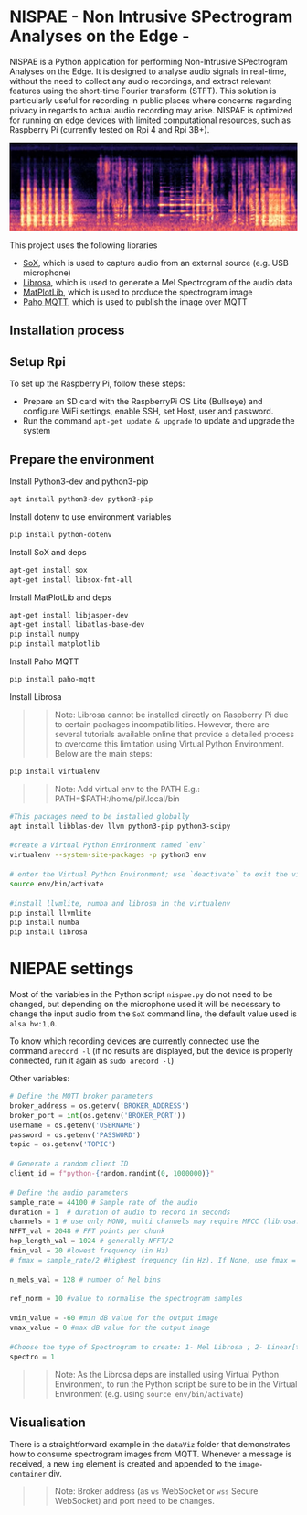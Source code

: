 # NISPAE - Non Intrusive SPectrogram Analyses on the Edge - 

NISPAE is a Python application for performing Non-Intrusive SPectrogram Analyses on the Edge.
It is designed to analyse audio signals in real-time, without the need to collect any audio recordings, and extract relevant features using the short-time Fourier transform (STFT). This solution is particularly useful for recording in public places where concerns regarding privacy in regards to actual audio recording may arise.
NISPAE is optimized for running on edge devices with limited computational resources, such as Raspberry Pi (currently tested on Rpi 4 and Rpi 3B+). 

![spectrogram created using NISPAE](./docs/img/spectro.jpg)

This project uses the following libraries
- [SoX](https://sox.sourceforge.net/Main/HomePage), which is used to capture audio from an external source (e.g. USB microphone)
- [Librosa](https://librosa.org/doc/latest/index.html), which is used to generate a Mel Spectrogram of the audio data
- [MatPlotLib](https://matplotlib.org/), which is used to produce the spectrogram image
- [Paho MQTT](https://www.eclipse.org/paho/index.php?page=clients/python/index.php), which is used to publish the image over MQTT


## Installation process

## Setup Rpi

To set up the Raspberry Pi, follow these steps:

- Prepare an SD card with the RaspberryPi OS Lite (Bullseye) and configure WiFi settings, enable SSH, set Host, user and password.
- Run the command ```apt-get update & upgrade``` to update and upgrade the system

## Prepare the environment

Install Python3-dev and python3-pip

```bash
apt install python3-dev python3-pip
```

Install dotenv to use environment variables

```bash
pip install python-dotenv
```

Install SoX and deps

```bash
apt-get install sox
apt-get install libsox-fmt-all
```

Install MatPlotLib and deps

```bash
apt-get install libjasper-dev
apt-get install libatlas-base-dev
pip install numpy
pip install matplotlib
```

Install Paho MQTT

```bash
pip install paho-mqtt
````

Install Librosa 

>> Note: Librosa cannot be installed directly on Raspberry Pi due to certain packages incompatibilities. However, there are several tutorials available online that provide a detailed process to overcome this limitation using Virtual Python Environment. Below are the main steps:

```bash
pip install virtualenv
```

>> Note: Add virtual env to the PATH E.g.: PATH=$PATH:/home/pi/.local/bin


```bash
#This packages need to be installed globally
apt install libblas-dev llvm python3-pip python3-scipy

#create a Virtual Python Environment named `env`
virtualenv --system-site-packages -p python3 env

# enter the Virtual Python Environment; use `deactivate` to exit the virtualenv
source env/bin/activate

#install llvmlite, numba and librosa in the virtualenv
pip install llvmlite
pip install numba
pip install librosa
```

# NIEPAE settings

Most of the variables in the Python script `nispae.py` do not need to be changed, but depending on the microphone used it will be necessary to change the input audio from the `SoX` command line, the default value used is `alsa hw:1,0`. 

To know which recording devices are currently connected use the command `arecord -l` (if no results are displayed, but the device is properly connected, run it again as `sudo arecord -l`)

Other variables:

```py
# Define the MQTT broker parameters 
broker_address = os.getenv('BROKER_ADDRESS')
broker_port = int(os.getenv('BROKER_PORT'))
username = os.getenv('USERNAME')
password = os.getenv('PASSWORD')
topic = os.getenv('TOPIC')

# Generate a random client ID
client_id = f"python-{random.randint(0, 1000000)}"

# Define the audio parameters
sample_rate = 44100 # Sample rate of the audio 
duration = 1  # duration of audio to record in seconds
channels = 1 # use only MONO, multi channels may require MFCC (librosa.feature.mfcc)
NFFT_val = 2048 # FFT points per chunk
hop_length_val = 1024 # generally NFFT/2
fmin_val = 20 #lowest frequency (in Hz)
# fmax = sample_rate/2 #highest frequency (in Hz). If None, use fmax = sample_rate / 2.0

n_mels_val = 128 # number of Mel bins

ref_norm = 10 #value to normalise the spectrogram samples

vmin_value = -60 #min dB value for the output image
vmax_value = 0 #max dB value for the output image

#Choose the type of Spectrogram to create: 1- Mel Librosa ; 2- Linear[todo] 
spectro = 1
```

>> Note: As the Librosa deps are installed using Virtual Python Environment, to run the Python script be sure to be in the Virtual Environment (e.g. using `source env/bin/activate`)  

## Visualisation

There is a straightforward example in the `dataViz` folder that demonstrates how to consume spectrogram images from MQTT. Whenever a message is received, a new `img` element is created and appended to the `image-container` div. 

>>Note: Broker address (as `ws` WebSocket or `wss` Secure WebSocket) and port need to be changes.
